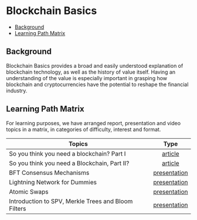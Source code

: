 # Blockchain Basics 

- [Background](#background)
- [Learning Path Matrix](#learning-path-matrix)

## Background

Blockchain Basics provides a broad and easily understood explanation of blockchain technology, as well as the history of value itself. Having an understanding of the value is especially important in grasping how blockchain and cryptocurrencies have the potential to reshape the financial industry.

## Learning Path Matrix 

For learning purposes, we have arranged report, presentation and video topics in a matrix, in categories of difficulty, interest and format.

| Topics                                              |                             Type                             |
| --------------------------------------------------- | :----------------------------------------------------------: |
| So you think you need a blockchain? Part I          | <div class="wrap_beg">[article](https://medium.com/@cayle/so-you-think-you-need-a-blockchain-part-i-a75389808c00)</div> |
| So you think you need a Blockchain, Part II?        | <div class="wrap_beg">[article](https://medium.com/@cayle/so-you-think-you-need-a-blockchain-part-ii-71a62c5f1a1a)</div> |
| BFT Consensus Mechanisms                            | <div class="wrap_beg">[presentation](/consensus-mechanisms/BFT-consensusmechanisms/sources/PITCHME.link.md)</div> |
| Lightning Network for Dummies                       | <div class="wrap_beg">[presentation](/protocols/lightning-network-for-dummies/sources/PITCHME.link.md)</div> |
| Atomic Swaps                                        | <div class="wrap_beg">[presentation](/protocols/atomic-swaps/AtomicSwaps.md)</div> |
| Introduction to SPV, Merkle Trees and Bloom Filters | <div class="wrap_int">[presentation](/protocols/merkle-trees-and-spv-1/sources/PITCHME.link.md)</div> |


